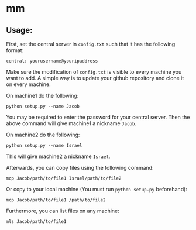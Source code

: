 # mm

## Usage:

First, set the central server in `config.txt` such that it has the following format:

```
central: yourusername@youripaddress
```

Make sure the modification of `config.txt` is visible to every machine you want to add. A simple way is to update your github repository and clone it on every machine.

On machine1 do the following:

```
python setup.py --name Jacob
```

You may be required to enter the password for your central server. Then the above command will give machine1 a nickname `Jacob`.

On machine2 do the following:

```
python setup.py --name Israel
```

This will give machine2 a nickname `Israel`.

Afterwards, you can copy files using the following command:

```
mcp Jacob/path/to/file1 Israel/path/to/file2
```

Or copy to your local machine (You must run `python setup.py` beforehand):

```
mcp Jacob/path/to/file1 /path/to/file2
```

Furthermore, you can list files on any machine:

```
mls Jacob/path/to/file1
```
